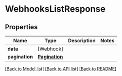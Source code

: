 # WebhooksListResponse

## Properties
Name | Type | Description | Notes
------------ | ------------- | ------------- | -------------
**data** | [Webhook] |  | 
**pagination** | [**Pagination**](Pagination.md) |  | 

[[Back to Model list]](../README.md#documentation-for-models) [[Back to API list]](../README.md#documentation-for-api-endpoints) [[Back to README]](../README.md)


